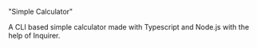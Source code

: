"Simple Calculator"

A CLI based simple calculator made with Typescript and Node.js with the help of Inquirer.
